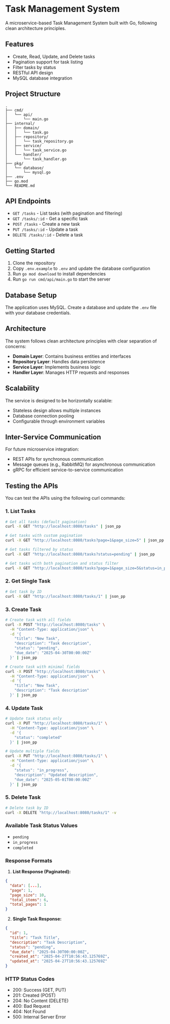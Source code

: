 # Task Management System

A microservice-based Task Management System built with Go, following clean architecture principles.

## Features

- Create, Read, Update, and Delete tasks
- Pagination support for task listing
- Filter tasks by status
- RESTful API design
- MySQL database integration

## Project Structure

```
.
├── cmd/
│   └── api/
│       └── main.go
├── internal/
│   ├── domain/
│   │   └── task.go
│   ├── repository/
│   │   └── task_repository.go
│   ├── service/
│   │   └── task_service.go
│   └── handler/
│       └── task_handler.go
├── pkg/
│   └── database/
│       └── mysql.go
├── .env
├── go.mod
└── README.md
```

## API Endpoints

- `GET /tasks` - List tasks (with pagination and filtering)
- `GET /tasks/:id` - Get a specific task
- `POST /tasks` - Create a new task
- `PUT /tasks/:id` - Update a task
- `DELETE /tasks/:id` - Delete a task

## Getting Started

1. Clone the repository
2. Copy `.env.example` to `.env` and update the database configuration
3. Run `go mod download` to install dependencies
4. Run `go run cmd/api/main.go` to start the server

## Database Setup

The application uses MySQL. Create a database and update the `.env` file with your database credentials.

## Architecture

The system follows clean architecture principles with clear separation of concerns:

- **Domain Layer**: Contains business entities and interfaces
- **Repository Layer**: Handles data persistence
- **Service Layer**: Implements business logic
- **Handler Layer**: Manages HTTP requests and responses

## Scalability

The service is designed to be horizontally scalable:
- Stateless design allows multiple instances
- Database connection pooling
- Configurable through environment variables

## Inter-Service Communication

For future microservice integration:
- REST APIs for synchronous communication
- Message queues (e.g., RabbitMQ) for asynchronous communication
- gRPC for efficient service-to-service communication 

## Testing the APIs

You can test the APIs using the following curl commands:

### 1. List Tasks
```bash
# Get all tasks (default pagination)
curl -X GET "http://localhost:8080/tasks" | json_pp

# Get tasks with custom pagination
curl -X GET "http://localhost:8080/tasks?page=1&page_size=5" | json_pp

# Get tasks filtered by status
curl -X GET "http://localhost:8080/tasks?status=pending" | json_pp

# Get tasks with both pagination and status filter
curl -X GET "http://localhost:8080/tasks?page=1&page_size=5&status=in_progress" | json_pp
```

### 2. Get Single Task
```bash
# Get task by ID
curl -X GET "http://localhost:8080/tasks/1" | json_pp
```

### 3. Create Task
```bash
# Create task with all fields
curl -X POST "http://localhost:8080/tasks" \
  -H "Content-Type: application/json" \
  -d '{
    "title": "New Task",
    "description": "Task description",
    "status": "pending",
    "due_date": "2025-04-30T00:00:00Z"
  }' | json_pp

# Create task with minimal fields
curl -X POST "http://localhost:8080/tasks" \
  -H "Content-Type: application/json" \
  -d '{
    "title": "New Task",
    "description": "Task description"
  }' | json_pp
```

### 4. Update Task
```bash
# Update task status only
curl -X PUT "http://localhost:8080/tasks/1" \
  -H "Content-Type: application/json" \
  -d '{
    "status": "completed"
  }' | json_pp

# Update multiple fields
curl -X PUT "http://localhost:8080/tasks/1" \
  -H "Content-Type: application/json" \
  -d '{
    "status": "in_progress",
    "description": "Updated description",
    "due_date": "2025-05-01T00:00:00Z"
  }' | json_pp
```

### 5. Delete Task
```bash
# Delete task by ID
curl -X DELETE "http://localhost:8080/tasks/1" -v
```

### Available Task Status Values
- `pending`
- `in_progress`
- `completed`

### Response Formats

1. **List Response (Paginated):**
```json
{
  "data": [...],
  "page": 1,
  "page_size": 10,
  "total_items": 6,
  "total_pages": 1
}
```

2. **Single Task Response:**
```json
{
  "id": 1,
  "title": "Task Title",
  "description": "Task Description",
  "status": "pending",
  "due_date": "2025-04-30T00:00:00Z",
  "created_at": "2025-04-27T10:56:43.125769Z",
  "updated_at": "2025-04-27T10:56:43.125769Z"
}
```

### HTTP Status Codes
- 200: Success (GET, PUT)
- 201: Created (POST)
- 204: No Content (DELETE)
- 400: Bad Request
- 404: Not Found
- 500: Internal Server Error 